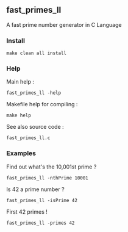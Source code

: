 ## fast_primes_ll
A fast prime number generator in C Language

### Install
```make clean all install```

### Help
 Main help :
 
```fast_primes_ll -help```

Makefile help for compiling :

```make help```

See also source code :

```fast_primes_ll.c```

### Examples
Find out what's the 10,001st prime ?

```fast_primes_ll -nthPrime 10001```

Is 42 a prime number ?

```fast_primes_ll -isPrime 42```

First 42 primes !

```fast_primes_ll -primes 42```

